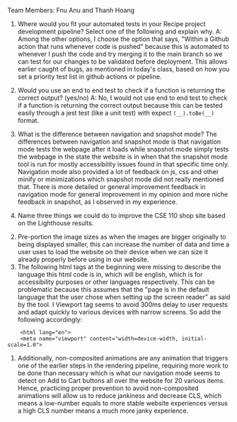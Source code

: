 Team Members: Fnu Anu and Thanh Hoang

1) Where would you fit your automated tests in your Recipe project development pipeline? Select one of the following and explain why.
A: Among the other options, I choose the option that says, "Within a Github action that runs whenever code is pushed" because this is automated to whenever I push the code and try merging it to the main branch so we can test for our changes to be validated before deployment. This allows earlier caught of bugs, as mentioned in today's class, based on how you set a priority test list in github actions or pipeline.

2) Would you use an end to end test to check if a function is returning the correct output? (yes/no)
A: No, I would not use end to end test to check if a function is returning the correct output because this can be tested easily through a jest test (like a unit test) with expect `(__).toBe(__)` format.

3) What is the difference between navigation and snapshot mode?
The differences between navigation and snapshot mode is that navigation mode tests the webpage after it loads while snapshot mode simply tests the webpage in the state the website is in when that the snapshot mode tool is run for mostly accessibility issues found in that specific time only. Navigation mode also provided a lot of feedback on js, css and other minify or minimizations which snapshot mode did not really mentioned that. There is more detailed or general improvement feedback in navigation mode for general improvement in my opinion and more niche feedback in snapshot, as I observed in my experience.

1) Name three things we could do to improve the CSE 110 shop site based on the Lighthouse results.
2. Pre-portion the image sizes as when the images are bigger originally to being displayed smaller, this can increase the number of data and time a user uses to load the website on their device when we can size it already properly before using in our website.
3. The following html tags at the beginning were missing to describe the language this html code is in, which will be english, which is for accessibility purposes or other languages respectively. This can be problematic because this assumes that the "page is in the default language that the user chose when setting up the screen reader" as said by the tool. I Viewport tag seems to avoid 300ms delay to user requests and adapt quickly to various devices with narrow screens. 
So add the following accordingly:
```
    <html lang="en">
    <meta name="viewport" content="width=device-width, initial-scale=1.0">
```
1. Additionally, non-composited animations are any animation that triggers one of the earlier steps in the rendering pipeline, requiring more work to be done than necessary which is what our navigation mode seems to detect on Add to Cart buttons all over the website for 20 various items. Hence, practicing proper prevention to avoid non-composited animations will allow us to reduce jankiness and decrease CLS, which means a low-number equals to more stable website experiences versus a high CLS number means a much more janky experience.




